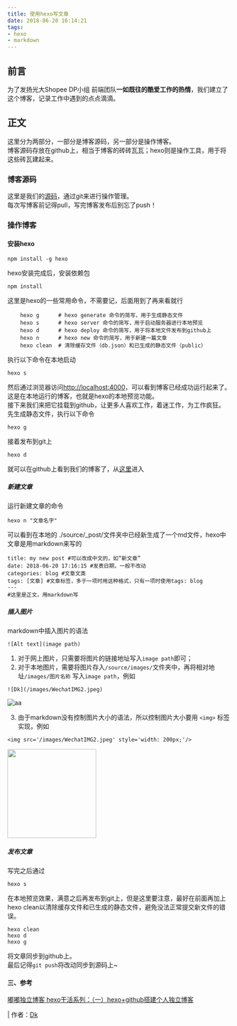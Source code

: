```yaml
---
title: 使用hexo写文章
date: 2018-06-20 16:14:21
tags: 
- hexo
- markdown
---
```

## 前言
为了发扬光大Shopee DP小组 前端团队**一如既往的酷爱工作的热情**，我们建立了这个博客，记录工作中遇到的点点滴滴。

## 正文
这里分为两部分，一部分是博客源码，另一部分是操作博客。  
博客源码存放在github上，相当于博客的砖砖瓦瓦；hexo则是操作工具，用于将这些砖瓦建起来。

### 博客源码
这里是我们的[源码](https://github.com/shopeeDP/our_blog.git)，通过git来进行操作管理。  
每次写博客前记得pull，写完博客发布后别忘了push！

### 操作博客
#### 安装hexo

    npm install -g hexo
hexo安装完成后，安装依赖包

    npm install

这里是hexo的一些常用命令，不需要记，后面用到了再来看就行  

```
    hexo g      # hexo generate 命令的简写，用于生成静态文件
    hexo s      # hexo server 命令的简写，用于启动服务器进行本地预览
    hexo d      # hexo deploy 命令的简写，用于将本地文件发布到github上
    hexo n      # hexo new 命令的简写，用于新建一篇文章
    hexo clean  # 清除缓存文件（db.json）和已生成的静态文件（public）
```
执行以下命令在本地启动

    hexo s
然后通过浏览器访问[http://localhost:4000](http://localhost:4000)，可以看到博客已经成功运行起来了。这是在本地运行的博客，也就是hexo的本地预览功能。  
接下来我们来把它挂载到github，让更多人喜欢工作，着迷工作，为工作疯狂。
先生成静态文件，执行以下命令

    hexo g
接着发布到git上

    hexo d
就可以在github上看到我们的博客了，从[这里](https://shopeedp.github.io/)进入

##### 新建文章
运行新建文章的命令

    hexo n "文章名字"
可以看到在本地的 ./source/_post/文件夹中已经新生成了一个md文件，hexo中文章是用markdown来写的  
```
title: my new post #可以改成中文的，如“新文章”
date: 2018-06-20 17:16:15 #发表日期，一般不改动
categories: blog #文章文类
tags: [文章] #文章标签，多于一项时用这种格式，只有一项时使用tags: blog
---
#这里是正文，用markdown写
```

##### 插入图片
markdown中插入图片的语法

    ![Alt text](image path)

1. 对于网上图片，只需要将图片的链接地址写入`image path`即可；
2. 对于本地图片，需要将图片存入`/source/images/`文件夹中，再将相对地址`/images/图片名称` 写入`image path`，例如

```
![Dk](/images/WechatIMG2.jpeg)
```
![aa](/images/WechatIMG2.jpeg)

3. 由于markdown没有控制图片大小的语法，所以控制图片大小要用 `<img>` 标签实现，例如

```
<img src='/images/WechatIMG2.jpeg' style='width: 200px;'/>
```

<img src='/images/WechatIMG2.jpeg' style='width: 200px;'/>

##### 发布文章
写完之后通过

    hexo s
在本地预览效果，满意之后再发布到git上，但是这里要注意，最好在前面再加上hexo clean以清除缓存文件和已生成的静态文件，避免没法正常提交新文件的错误。

    hexo clean
    hexo d
    hexo g
将文章同步到github上。  
最后记得`git push`将改动同步到源码上~

#### 三、参考
[嘟嘟独立博客 hexo干活系列：（一）hexo+github搭建个人独立博客](http://tengj.top/2016/02/22/hexo1/)


| 作者：[Dk](https://github.com/Darkindom)